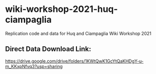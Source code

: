 # wiki-workshop-2021-huq-ciampaglia
Replication code and data for Huq and Ciampaglia Wiki Workshop 2021

## Direct Data Download Link:
https://drive.google.com/drive/folders/1KWtQwK1GcYtQaKHDgY-u-m_KKxpNfvq3?usp=sharing

